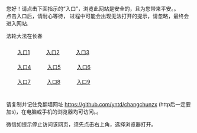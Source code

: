您好！请点击下面指示的“入口”，浏览此网站是安全的，且为您带来平安。。 <br/>
点击入口后，请耐心等待， 过程中可能会出现无法打开的提示，请忽略，最终会进入网站. </br>

法轮大法在长春<br/>
<div style="padding:10px"><a style="margin:20px" target="_blank" href="https://dihi8tnb39wpn.cloudfront.net/2Qpsp?wnyvzv" id="ccLink1" rel="nofollow">入口1</a> <a target="_blank" style="margin:20px" href="https://d395oz5qid9vvr.cloudfront.net/2Qpsp?zubmcthw" id="ccLink2" rel="nofollow">入口2</a> <a style="margin:20px" target="_blank" href="https://d3bqeq51iazdsb.cloudfront.net/2Qpsp?qydrs" id="ccLink3" rel="nofollow">入口3</a></div>

<div style="padding:10px" ><a style="margin:20px" target="_blank" href="https://dihi8tnb39wpn.cloudfront.net/2Qpsp?wnyvzv" id="ccLink4" rel="nofollow">入口4</a> <a style="margin:20px" href="https://d395oz5qid9vvr.cloudfront.net/2Qpsp?zubmcthw" target="_blank" id="ccLink5" rel="nofollow">入口5</a> <a style="margin:20px" href="https://d3bqeq51iazdsb.cloudfront.net/2Qpsp?qydrs" target="_blank" id="ccLink6" rel="nofollow">入口6</a></div>

<div style="padding:10px"><a style="margin:20px" target="_blank" href="https://dihi8tnb39wpn.cloudfront.net/2Qpsp?wnyvzv" id="ccLink7" rel="nofollow">入口7</a> <a style="margin:20px" href="https://d395oz5qid9vvr.cloudfront.net/2Qpsp?zubmcthw" target="_blank" id="ccLink8" rel="nofollow">入口8</a> <a style="margin:20px" target="_blank" href="https://d3bqeq51iazdsb.cloudfront.net/2Qpsp?qydrs" id="ccLink9" rel="nofollow">入口9</a></div>

<br/>



请复制并记住免翻墙网址 https://github.com/yntd/changchunzx (http后一定要加s)，在电脑或手机的浏览器均可访问。。<br/>

微信如提示停止访问该网页，须先点击右上角，选择浏览器打开。
